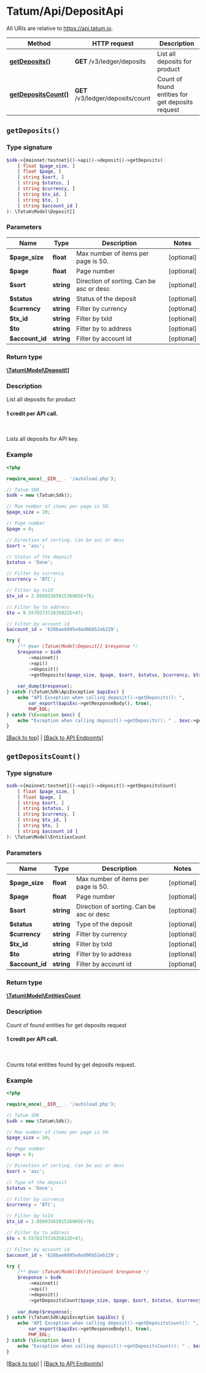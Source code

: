 # Tatum/Api/DepositApi

All URIs are relative to https://api.tatum.io.

Method | HTTP request | Description
------------- | ------------- | -------------
[**getDeposits()**](#getdeposits) | **GET** /v3/ledger/deposits | List all deposits for product
[**getDepositsCount()**](#getdepositscount) | **GET** /v3/ledger/deposits/count | Count of found entities for get deposits request


## `getDeposits()`

### Type signature

```php
$sdk->{mainnet/testnet}()->api()->deposit()->getDeposits(
    [ float $page_size, ]
    [ float $page, ]
    [ string $sort, ]
    [ string $status, ]
    [ string $currency, ]
    [ string $tx_id, ]
    [ string $to, ]
    [ string $account_id ]
): \Tatum\Model\Deposit[]
```

### Parameters

Name | Type | Description  | Notes
------------- | ------------- | ------------- | -------------
 **$page_size** | **float**| Max number of items per page is 50. | [optional]
 **$page** | **float**| Page number | [optional]
 **$sort** | **string**| Direction of sorting. Can be asc or desc | [optional]
 **$status** | **string**| Status of the deposit | [optional]
 **$currency** | **string**| Filter by currency | [optional]
 **$tx_id** | **string**| Filter by txId | [optional]
 **$to** | **string**| Filter by to address | [optional]
 **$account_id** | **string**| Filter by account id | [optional]

### Return type

[**\Tatum\Model\Deposit[]**](../Model/Deposit.md)

### Description

List all deposits for product

<h4>1 credit per API call.</h4><br/><p>Lists all deposits for API key.</p>

### Example

```php
<?php

require_once(__DIR__ . '/autoload.php');

// Tatum SDK
$sdk = new \Tatum\Sdk();

// Max number of items per page is 50.
$page_size = 20;

// Page number
$page = 0;

// Direction of sorting. Can be asc or desc
$sort = 'asc';

// Status of the deposit
$status = 'Done';

// Filter by currency
$currency = 'BTC';

// Filter by txId
$tx_id = 2.0589336591536965E+76;

// Filter by to address
$to = 9.557027372635822E+47;

// Filter by account id
$account_id = '628bae6095e9ad06b52eb229';

try {
    /** @var \Tatum\Model\Deposit[] $response */
    $response = $sdk
        ->mainnet()
        ->api()
        ->deposit()
        ->getDeposits($page_size, $page, $sort, $status, $currency, $tx_id, $to, $account_id);
    
    var_dump($response);
} catch (\Tatum\Sdk\ApiException $apiExc) {
    echo "API Exception when calling deposit()->getDeposits(): ",
        var_export($apiExc->getResponseBody(), true),
        PHP_EOL;
} catch (\Exception $exc) {
    echo "Exception when calling deposit()->getDeposits(): " . $exc->getMessage() . PHP_EOL;
}
```

[[Back to top]](#) | [[Back to API Endpoints]](../index.md#api-endpoints)

## `getDepositsCount()`

### Type signature

```php
$sdk->{mainnet/testnet}()->api()->deposit()->getDepositsCount(
    [ float $page_size, ]
    [ float $page, ]
    [ string $sort, ]
    [ string $status, ]
    [ string $currency, ]
    [ string $tx_id, ]
    [ string $to, ]
    [ string $account_id ]
): \Tatum\Model\EntitiesCount
```

### Parameters

Name | Type | Description  | Notes
------------- | ------------- | ------------- | -------------
 **$page_size** | **float**| Max number of items per page is 50. | [optional]
 **$page** | **float**| Page number | [optional]
 **$sort** | **string**| Direction of sorting. Can be asc or desc | [optional]
 **$status** | **string**| Type of the deposit | [optional]
 **$currency** | **string**| Filter by currency | [optional]
 **$tx_id** | **string**| Filter by txId | [optional]
 **$to** | **string**| Filter by to address | [optional]
 **$account_id** | **string**| Filter by account id | [optional]

### Return type

[**\Tatum\Model\EntitiesCount**](../Model/EntitiesCount.md)

### Description

Count of found entities for get deposits request

<h4>1 credit per API call.</h4><br/><p>Counts total entities found by get deposits request.</p>

### Example

```php
<?php

require_once(__DIR__ . '/autoload.php');

// Tatum SDK
$sdk = new \Tatum\Sdk();

// Max number of items per page is 50.
$page_size = 20;

// Page number
$page = 0;

// Direction of sorting. Can be asc or desc
$sort = 'asc';

// Type of the deposit
$status = 'Done';

// Filter by currency
$currency = 'BTC';

// Filter by txId
$tx_id = 2.0589336591536965E+76;

// Filter by to address
$to = 9.557027372635822E+47;

// Filter by account id
$account_id = '628bae6095e9ad06b52eb229';

try {
    /** @var \Tatum\Model\EntitiesCount $response */
    $response = $sdk
        ->mainnet()
        ->api()
        ->deposit()
        ->getDepositsCount($page_size, $page, $sort, $status, $currency, $tx_id, $to, $account_id);
    
    var_dump($response);
} catch (\Tatum\Sdk\ApiException $apiExc) {
    echo "API Exception when calling deposit()->getDepositsCount(): ",
        var_export($apiExc->getResponseBody(), true),
        PHP_EOL;
} catch (\Exception $exc) {
    echo "Exception when calling deposit()->getDepositsCount(): " . $exc->getMessage() . PHP_EOL;
}
```

[[Back to top]](#) | [[Back to API Endpoints]](../index.md#api-endpoints)
